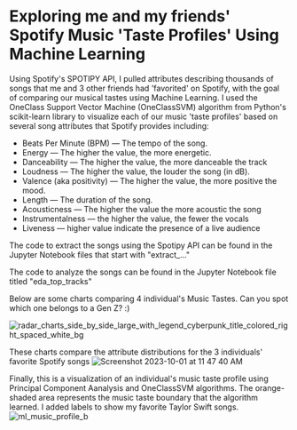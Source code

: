 # Exploring me and my friends' Spotify Music 'Taste Profiles' Using Machine Learning
Using Spotify's SPOTIPY API, I pulled attributes describing thousands of songs that me and 3 other friends had 'favorited' on Spotify, with the goal of comparing our musical tastes using Machine Learning. I used the OneClass Support Vector Machine (OneClassSVM) algorithm from Python's scikit-learn library to visualize each of our music 'taste profiles' based on several song attributes that Spotify provides including:
 - Beats Per Minute (BPM) — The tempo of the song.
 - Energy — The higher the value, the more energetic.
 - Danceability — The higher the value, the more danceable the track
 - Loudness — The higher the value, the louder the song (in dB).
 - Valence (aka positivity) — The higher the value, the more positive the mood.
 - Length — The duration of the song.
 - Acousticness — The higher the value the more acoustic the song
 - Instrumentalness — the higher the value, the fewer the vocals
 - Liveness — higher value indicate the presence of a live audience

The code to extract the songs using the Spotipy API can be found in the Jupyter Notebook files that start with "extract_..."

The code to analyze the songs can be found in the Jupyter Notebook file titled "eda_top_tracks"

Below are some charts comparing 4 individual's Music Tastes. Can you spot which one belongs to a Gen Z? :)

![radar_charts_side_by_side_large_with_legend_cyberpunk_title_colored_right_spaced_white_bg](https://github.com/osirjeremy/spotify_analysis/assets/8055445/d05ca610-23cb-4b3c-9aba-8337b685a71c)

These charts compare the attribute distributions for the 3 individuals' favorite Spotify songs
![Screenshot 2023-10-01 at 11 47 40 AM](https://github.com/osirjeremy/spotify_analysis/assets/8055445/922b4e9a-dae9-4b3f-9b39-b6888440a000)

Finally, this is a visualization of an individual's music taste profile using Principal Component Aanalysis and OneClassSVM algorithms. The orange-shaded area represents the music taste boundary that the algorithm learned. I added labels to show my favorite Taylor Swift songs.
![ml_music_profile_b](https://github.com/osirjeremy/spotify_analysis/assets/8055445/da62598c-1177-4b38-a96a-aca4426fdc3d)



